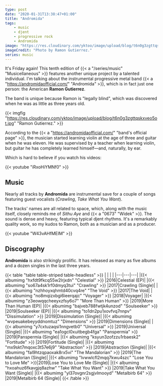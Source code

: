 ```yaml
---
type: post
date: "2020-01-31T13:38:47+01:00"
title: "Andromida"
tags:
    - music
    - djent
    - progressive rock
    - Andromida
image: "https://res.cloudinary.com/yktoo/image/upload/blog/t6n0g3zgttqskxveo5ot.jpg"
imageCredit: "Photo by Ramon Gutierrez."
series: music
---
```


It's Friday again! This tenth edition of {{< a "/series/music" "Musicellaneous" >}} features another unique project by a talented individual. I'm talking about the instrumental progressive metal band {{< a "https://andromidaofficial.com/" "Andromida" >}}, which is in fact just one person: the American **Ramon Gutierrez**.

The band is unique because Ramon is "legally blind", which was discovered when he was as little as three years old.

<!--more-->

{{< imgfig "https://res.cloudinary.com/yktoo/image/upload/blog/t6n0g3zgttqskxveo5ot.jpg" "Ramon Gutierrez." >}}

According to the {{< a "https://andromidaofficial.com/" "band's official page" >}}, the musician started learning violin at the age of three and guitar when he was eleven. He was supervised by a teacher when learning violin, but guitar he has completely learned himself—and, naturally, by ear.

Which is hard to believe if you watch his videos:

{{< youtube "iRxoHiYMNf0" >}}

## Music

Nearly all tracks by **Andromida** are instrumental save for a couple of songs featuring guest vocalists (*Crawling*, *Take What You Want*).

The tracks' names are all related to space, which, along with the music itself, closely reminds me of *Sithu Aye* and {{< a "0673" "Widek" >}}. The sound is dense and heavy, featuring typical djent rhythms. It's a remarkably quality work, so my kudos to Ramon, both as a musician and as a producer.

{{< youtube "W43vAHfMEIM" >}}

## Discography

**Andromida** is also strikingly prolific. It has released as many as five albums and a dozen singles in the last three years.

{{< table "table table-striped table-headless" >}}
|   |   |   |
|---|---|---|
|{{< albumimg "hxfdt9fkcq55w2lrjxdn" "Celestial" >}}          |2016|Celestial (EP)|
|{{< albumimg "so67a4sk1rf0dmyq3tui" "Crawling" >}}           |2017|Crawling (Single)|
|{{< albumimg "nzhhoyxqhmtd40cvq4re" "The Void" >}}           |2017|The Void|
|{{< albumimg "no8mqizxbgi6ieerqajc" "Voyager" >}}            |2018|Voyager|
|{{< albumimg "z3eowqqcheeyxzfsy6o7" "More Than Human" >}}    |2019|More Than Human (EP)|
|{{< albumimg "bajveb788fwtjk4unzod" "Soulseeker" >}}         |2019|Soulseeker (EP)|
|{{< albumimg "to1dn2pu1xovfvq7nnpv" "Dissimulation" >}}      |2019|Dissimulation (Single)|
|{{< albumimg "wvpeuakebeyyddnomtuz" "Dimensions" >}}         |2019|Dimensions (Single)|
|{{< albumimg "y7cxtuzaqsi1nngvetb0" "Universal" >}}          |2019|Universal (Single)|
|{{< albumimg "ea1ogcl0xuitbegb4fga" "Panspermia" >}}         |2019|Panspermia (Single)|
|{{< albumimg "ksyun3zofzzu1rbaesk2" "Fortitude" >}}          |2019|Fortitude (Single)|
|{{< albumimg "mx9skt7mqoxc3t57e6j9" "Abstraction" >}}        |2019|Abstraction (Single)|
|{{< albumimg "fal9htzqpaoxak8rx5vi" "The Mandalorian" >}}    |2019|The Mandalorian (Single)|
|{{< albumimg "lvwwlcfl2mqq7kwu4szc" "Lose You to Love Me" >}}|2019|Lose You to Love Me (Single)|
|{{< albumimg "hxoahuz6fkavgjq8azhw" "Take What You Want" >}} |2019|Take What You Want (Single)|
|{{< albumimg "yl37ovgnr2sgjvlmooyd" "Metalbirb 64" >}}       |2019|Metalbirb 64 (Single)|
{{< /table >}}

